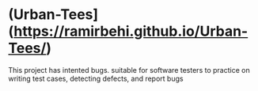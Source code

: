# (Urban-Tees](https://ramirbehi.github.io/Urban-Tees/)
This project has intented bugs. suitable for software testers to practice on writing test cases, detecting defects, and report bugs 
